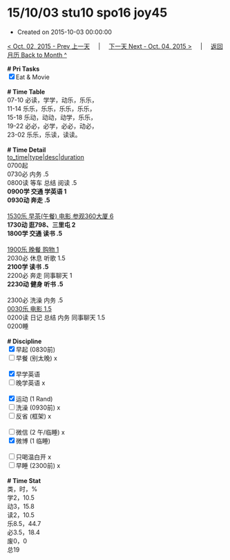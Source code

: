 # 15/10/03 stu10 spo16 joy45

- Created on 2015-10-03 00:00:00

[< Oct. 02, 2015 - Prev 上一天](/lifelogs/2015/10/d02.md) &nbsp; &nbsp; | &nbsp; &nbsp; [下一天 Next - Oct. 04, 2015 >](/lifelogs/2015/10/d04.md) &nbsp; &nbsp; |  &nbsp; &nbsp; [返回月历 Back to Month ^](/lifelogs/2015/10/index.md)
<br/><div><strong># Pri Tasks</strong></div><div><input checked="true" type="checkbox"/>Eat &amp; Movie<br/></div><div><br/></div><div><b># Time Table</b></div><div>07-10 必读，学学，动乐，乐乐，</div><div>11-14 乐乐，乐乐，乐乐，乐乐，</div><div>15-18 乐动，动动，动学，乐乐，</div><div>19-22 必必，必学，必必，动必，</div><div>23-02 乐乐，乐读，读读。</div><div><br/></div><div><b># Time Detail</b></div><div><u>to_time|type|desc|duration</u></div><div>0700起</div><div>0730必 内务 .5</div><div>0800读 等车 总结 阅读 .5</div><div><b>0900学 交通 学英语 1</b></div><div><b>0930动 奔走 .5</b></div><div><b><br/></b></div><div><u>1530乐 早茶(午餐) 电影 参观360大厦 6</u></div><div><b>1730动 逛798、三里屯 2</b></div><div><b>1800学 交通 读书 .5</b></div><div><br/></div><div><u>1900乐 晚餐 购物 1</u></div><div>2030必 休息 听歌 1.5</div><div><b>2100学 读书 .5</b></div><div>2200必 奔走 同事聊天 1</div><div><b>2230动 健身 听书 .5</b></div><div><b><br/></b></div><div>2300必 洗澡 内务 .5</div><div><u>0030乐 电影 1.5</u></div><div>0200读 日记 总结 内务 同事聊天 1.5</div><div>0200睡</div><div><br/></div><div><b># Discipline</b></div><div><input checked="true" type="checkbox"/>早起 (0830前) </div><div><input type="checkbox"/>早餐 (别太晚) x</div><div><br/></div><div><input checked="true" type="checkbox"/>早学英语 </div><div><input type="checkbox"/>晚学英语 x</div><div><br/></div><div><input checked="true" type="checkbox"/>运动 (1 Rand) </div><div><input type="checkbox"/>洗澡 (0930前) x</div><div><input type="checkbox"/>反省 (框架) x</div><div><br/></div><div><input type="checkbox"/>微信 (2 午/临睡) x</div><div><input checked="true" type="checkbox"/>微博 (1 临睡) </div><div><br/></div><div><input type="checkbox"/>只喝温白开 x</div><div><input type="checkbox"/>早睡 (2300前) x</div><div><br/></div><div><b># Time Stat</b></div><div>类，时，%<br clear="none"/>学2，10.5<br clear="none"/>动3，15.8<br clear="none"/>读2，10.5<br clear="none"/>乐8.5，44.7<br clear="none"/>必3.5，18.4</div><div>废0，0</div><div>总19</div><div><br/></div><div><br/></div>
